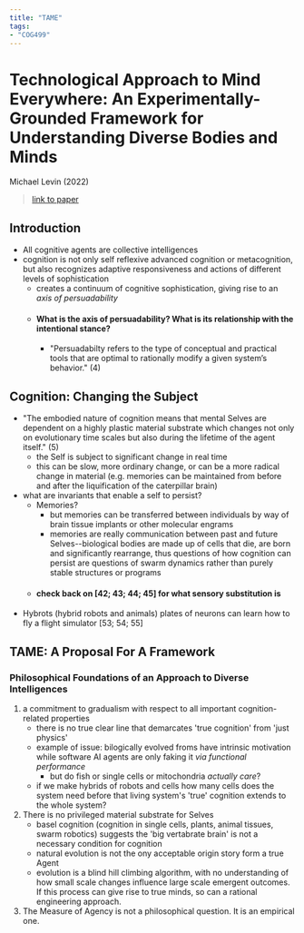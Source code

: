 ```yaml
---
title: "TAME"
tags:
- "COG499"
---
```

# Technological Approach to Mind Everywhere: An Experimentally-Grounded Framework for Understanding Diverse Bodies and Minds
Michael Levin (2022)
> [link to paper](https://www.frontiersin.org/articles/10.3389/fnsys.2022.768201/full)

## Introduction

- All cognitive agents are collective intelligences
- cognition is not only self reflexive advanced cognition or metacognition, but also recognizes adaptive responsiveness and actions of different levels of sophistication
	- creates a continuum of cognitive sophistication, giving rise to an *axis of persuadability* 
	- #### What is the axis of persuadability? What is its relationship with the intentional stance?
		- "Persuadabilty refers to the type of conceptual and practical tools that are optimal to rationally modify a given system’s behavior." (4)

## Cognition: Changing the Subject

- "The embodied nature of cognition means that mental Selves are dependent on a highly plastic material substrate which changes not only on evolutionary time scales but also during the lifetime of the agent itself." (5)
	- the Self is subject to significant change in real time
	- this can be slow, more ordinary change, or can be a more radical change in material (e.g. memories can be maintained from before and after the liquification of the caterpillar brain)
- what are invariants that enable a self to persist?
	- Memories?
		- but memories can be transferred between individuals by way of brain tissue implants or other molecular engrams
		- memories are really communication between past and future Selves--biological bodies are made up of cells that die, are born and significantly rearrange, thus questions of how cognition can persist are questions of swarm dynamics rather than purely stable structures or programs
	- #### check back on [42; 43; 44; 45] for what sensory substitution is
- Hybrots (hybrid robots and animals) plates of neurons can learn how to fly a flight simulator [53; 54; 55]

## TAME: A Proposal For A Framework

### Philosophical Foundations of an Approach to Diverse Intelligences

1. a commitment to gradualism with respect to all important cognition-related properties
	- there is no true clear line that demarcates 'true cognition' from 'just physics'
	- example of issue: bilogically evolved froms have intrinsic motivation while software AI agents are only faking it *via functional performance*
		- but do fish or single cells or mitochondria *actually care*? 
	- if we make hybrids of robots and cells how many cells does the system need before that living system's 'true' cognition extends to the whole system?
2. There is no privileged material substrate for Selves
	- basel cognition (cognition in single cells, plants, animal tissues, swarm robotics) suggests the 'big vertabrate brain' is not a necessary condition for cognition
	- natural evolution is not the ony acceptable origin story form a true Agent 
	- evolution is a blind hill climbing algorithm, with no understanding of how small scale changes influence large scale emergent outcomes. If this process can give rise to true minds, so can a rational engineering approach.
3. The Measure of Agency is not a philosophical question. It is an empirical one.